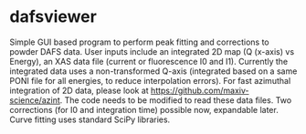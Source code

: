 # dafsviewer
Simple GUI based program to perform peak fitting and corrections to powder DAFS data. User inputs include an integrated 2D map (Q (x-axis) vs Energy), an XAS data file (current or fluorescence I0 and I1). Currently the integrated data uses a non-transformed Q-axis (integrated based on a same PONI file for all energies, to reduce interpolation errors). For fast azimuthal integration of 2D data, please look at https://github.com/maxiv-science/azint. The code needs to be modified to read these data files. Two corrections (for I0 and integration time) possible now, expandable later. Curve fitting uses standard SciPy libraries.
